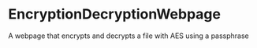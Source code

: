 # EncryptionDecryptionWebpage
 A webpage that encrypts and decrypts a file with AES using a passphrase
